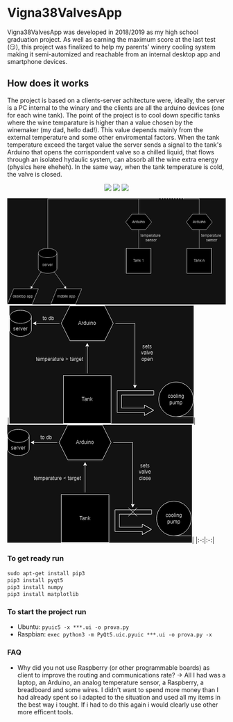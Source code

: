 # Vigna38ValvesApp

Vigna38ValvesApp was developed in 2018/2019 as my high school graduation project. As well as earning the maximum score at the last test (:smirk:), this project was finalized to help my parents' winery cooling system making it semi-automized and reachable from an internal desktop app and smartphone devices.

## How does it works

The project is based on a clients-server achitecture were, ideally, the server is a PC internal to the winary and the clients are all the arduino devices (one for each wine tank). The point of the project is to cool down specific tanks where the wine temparature is higher than a value chosen by the winemaker (my dad, hello dad!). This value depends mainly from the external temperature and some other enviromental factors. When the tank temperature exceed the target value the server sends a signal to the tank's Arduino that opens the corrispondent valve so a chilled liquid, that flows through an isolated hydaulic system, can absorb all the wine extra energy (physics here eheheh). In the same way, when the tank temperature is cold, the valve is closed.

<div align="center">
  <img src="https://github.com/RaffaBux/Vigna38ValvesApp/tree/master/assets/git/projectArchitecture.png" style="width=50%" />
  <img src="https://github.com/RaffaBux/Vigna38ValvesApp/tree/master/assets/git/valveOpened.png" style="width=50%" />
  <img src="https://github.com/RaffaBux/Vigna38ValvesApp/tree/master/assets/git/valveClosed.png" style="width=50%" />
</div>


![](/assets/git/projectArchitecture.png)
|![](/assets/git/valveOpened.png)|![](/assets/git/valveClosed.png)|
|:-:|:-:|

### To get ready run

```
sudo apt-get install pip3
pip3 install pyqt5
pip3 install numpy
pip3 install matplotlib
```

### To start the project run

* Ubuntu: ```pyuic5 -x ***.ui -o prova.py```
* Raspbian: ```exec python3 -m PyQt5.uic.pyuic ***.ui -o prova.py -x```

### FAQ

* Why did you not use Raspberry (or other programmable boards) as client to improve the routing and communications rate?
-> All I had was a laptop, an Arduino, an analog temperature sensor, a Raspberry, a breadboard and some wires. I didn't want to spend more money than I had already spent so i adapted to the situation and used all my items in the best way i tought. If i had to do this again i would clearly use other more efficent tools.